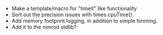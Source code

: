 * Make a template/macro for "timeit" like functionality
* Sort out the precision issues with times.cpuTime()
* Add memory footprint logging, in addition to simple timming.
* Add it to the nimrod stdlib?
